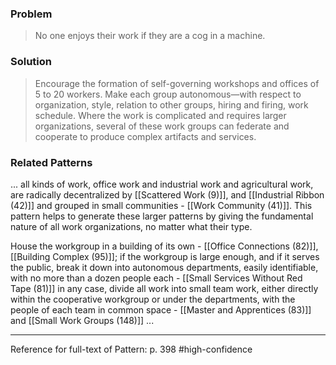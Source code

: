 ### Problem
>No one enjoys their work if they are a cog in a machine.

### Solution
>Encourage the formation of self-governing workshops and offices of 5 to 20 workers. Make each group autonomous—with respect to organization, style, relation to other groups, hiring and firing, work schedule. Where the work is complicated and requires larger organizations, several of these work groups can federate and cooperate to produce complex artifacts and services.

### Related Patterns
... all kinds of work, office work and industrial work and agricultural work, are radically decentralized by [[Scattered Work (9)]], and [[Industrial Ribbon (42)]] and grouped in small communities - [[Work Community (41)]]. This pattern helps to generate these larger patterns by giving the fundamental nature of all work organizations, no matter what their type. 

House the workgroup in a building of its own - [[Office Connections (82)]], [[Building Complex (95)]]; if the workgroup is large enough, and if it serves the public, break it down into autonomous departments, easily identifiable, with no more than a dozen people each - [[Small Services Without Red Tape (81)]] in any case, divide all work into small team work, either directly within the cooperative workgroup or under the departments, with the people of each team in common space - [[Master and Apprentices (83)]] and [[Small Work Groups (148)]] ...

---
Reference for full-text of Pattern: p. 398 #high-confidence 